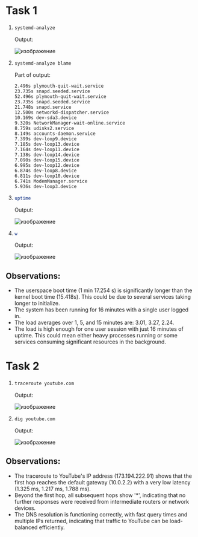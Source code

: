 # Task 1

1. ```sh
   systemd-analyze
   ```
   

   Output:
   
      ![изображение](https://github.com/user-attachments/assets/b5b01527-b824-45b9-b32b-d0b8cd0886da)


2. ```sh
   systemd-analyze blame
   ```


   Part of output:

   ```
   2.496s plymouth-quit-wait.service
   23.735s snapd.seeded.service
   52.496s plymouth-quit-wait.service
   23.735s snapd.seeded.service
   21.748s snapd.service
   12.500s networkd-dispatcher.service
   10.169s dev-sda3.device
   9.320s NetworkManager-wait-online.service
   8.759s udisks2.service
   8.149s accounts-daemon.service
   7.399s dev-loop9.device
   7.185s dev-loop13.device
   7.164s dev-loop11.device
   7.138s dev-loop14.device
   7.090s dev-loop15.device
   6.995s dev-loop12.device
   6.874s dev-loop8.device
   6.811s dev-loop10.device
   6.741s ModemManager.service
   5.936s dev-loop3.device
   ```


3. ```sh
   uptime
   ```


   Output:

   ![изображение](https://github.com/user-attachments/assets/8be35b12-ca7e-4ac5-bdb5-73067b3f2980)


4. ```sh
   w
   ```


   Output:

   ![изображение](https://github.com/user-attachments/assets/b270439c-4216-4b11-a1e5-ebcceafabc62)


## Observations:     
- The userspace boot time (1 min 17.254 s) is significantly longer than the kernel boot time (15.418s). This could be due to several services taking longer to initialize.
- The system has been running for 16 minutes with a single user logged in.
- The load averages over 1, 5, and 15 minutes are: 3.01, 3.27, 2.24.
- The load is high enough for one user session with just 16 minutes of uptime. This could mean either heavy processes running or some services consuming significant resources in the background.


# Task 2

1. ```sh
   traceroute youtube.com
   ```


   Output:

   ![изображение](https://github.com/user-attachments/assets/b1a4e318-426f-4097-9161-9b1c0c4f24b7)


2. ```sh
   dig youtube.com
   ```


   Output:

   ![изображение](https://github.com/user-attachments/assets/9ceb3b04-0963-4f35-b6c8-07ae9fb6ac1b)


## Observations:
- The traceroute to YouTube's IP address (173.194.222.91) shows that the first hop reaches the default gateway (10.0.2.2) with a very low latency (1.325 ms, 1.217 ms, 1.788 ms).
- Beyond the first hop, all subsequent hops show '*', indicating that no further responses were received from intermediate routers or network devices.
- The DNS resolution is functioning correctly, with fast query times and multiple IPs returned, indicating that traffic to YouTube can be load-balanced efficiently.
